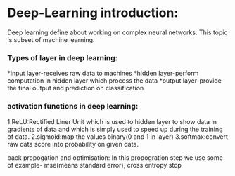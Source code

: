 # Deep-Learning introduction:
  Deep learning define about working on complex neural networks. This topic is subset of machine learning.
  
### Types of layer in deep learning:
*input layer-receives raw data to machines 
*hidden layer-perform computation in hidden layer which process the data
*output layer-provide the final output and prediction on classification

### activation functions in deep learning:
1.ReLU:Rectified Liner Unit which is used to hidden layer to show data in gradients of data and which is simply used to speed up during the training of data.
2.sigmoid:map the values binary(0 and 1 in layer)
3.softmax:convert raw data score into probability on given data.

back propogation and optimisation:
In this propogration step we use some of example- mse(means standard error), cross entropy stop 
